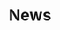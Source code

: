 ---
layout: page_general
permalink: /news
title: News
excerpt: News from the ReDBox team
redirect_to: https://www.qcif.edu.au/news
---